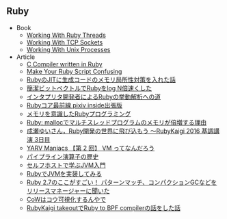 ## Ruby

+ Book
    + [Working With Ruby Threads](https://www.jstorimer.com/collections/ebooks/products/working-with-ruby-threads)
    + [Working With TCP Sockets](https://www.jstorimer.com/collections/ebooks/products/working-with-tcp-sockets)
    + [Working With Unix Processes](https://www.jstorimer.com/collections/ebooks/products/working-with-unix-processes)
+ Article
    + [C Compiler written in Ruby](https://speakerdeck.com/south37/c-compiler-written-in-ruby)
    + [Make Your Ruby Script Confusing](https://www.slideshare.net/tagomoris/make-your-ruby-script-confusing)
    + [RubyのJITに生成コードのメモリ局所性対策を入れた話](https://k0kubun.hatenablog.com/entry/mjit-compaction)
    + [簡潔ビットベクトルでRubyをlog N倍速くした](https://techlife.cookpad.com/entry/2018/10/17/115126)
    + [インタプリタ開発者によるRubyの挙動解析への道](https://techlife.cookpad.com/entry/2018/10/26/095920)
    + [Rubyコア最前線 pixiv inside出張版](https://inside.pixiv.blog/usa/5873)
    + [メモリを意識したRubyプログラミング](https://techracho.bpsinc.jp/hachi8833/2017_11_30/48130)
    + [Ruby: mallocでマルチスレッドプログラムのメモリが倍増する理由](https://techracho.bpsinc.jp/hachi8833/2017_12_28/50109)
    + [成瀬ゆいさん，Ruby開発の世界に飛び込もう 〜RubyKaigi 2016 基調講演 3日目](http://gihyo.jp/news/report/01/rubykaigi2016/0003)
    + [YARV Maniacs 【第 2 回】 VM ってなんだろう](https://magazine.rubyist.net/articles/0007/0007-YarvManiacs.html)
    + [パイプライン演算子の歴史](https://mametter.hatenablog.com/entry/2019/06/15/192311)
    + [セルフホストで学ぶJVM入門](https://k0kubun.hatenablog.com/entry/jjvm)
    + [RubyでJVMを実装してみる](https://speakerdeck.com/daikimiura/implement-jvm-with-ruby)
    + [Ruby 2.7のここがすごい！ パターンマッチ、コンパクションGCなどをリリースマネージャーに聞いた](https://employment.en-japan.com/engineerhub/entry/2019/12/26/103000)
    + [CoWはコウ可視化するんやで](https://udzura.hatenablog.jp/entry/2021/09/25/013327)
    + [RubyKaigi takeoutでRuby to BPF compilerの話をした話](https://udzura.hatenablog.jp/entry/2021/12/02/124654)
